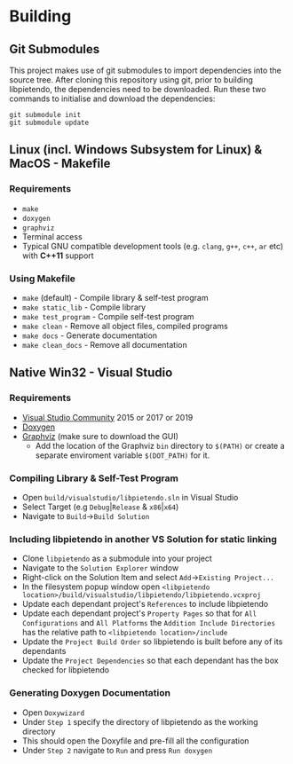 # Building
## Git Submodules
This project makes use of git submodules to import dependencies into the source tree.
After cloning this repository using git, prior to building libpietendo, the dependencies need to be downloaded.
Run these two commands to initialise and download the dependencies:
```
git submodule init
git submodule update
```

## Linux (incl. Windows Subsystem for Linux) & MacOS - Makefile
### Requirements
* `make`
* `doxygen`
* `graphviz`
* Terminal access
* Typical GNU compatible development tools (e.g. `clang`, `g++`, `c++`, `ar` etc) with __C++11__ support

### Using Makefile
* `make` (default) - Compile library & self-test program
* `make static_lib` - Compile library
* `make test_program` - Compile self-test program
* `make clean` - Remove all object files, compiled programs
* `make docs` - Generate documentation
* `make clean_docs` - Remove all documentation

## Native Win32 - Visual Studio
### Requirements
* [Visual Studio Community](https://visualstudio.microsoft.com/vs/community/) 2015 or 2017 or 2019
* [Doxygen](http://www.doxygen.nl/download.html#srcbin)
* [Graphviz](https://graphviz.gitlab.io/_pages/Download/Download_windows.html) (make sure to download the GUI)
	* Add the location of the Graphviz `bin` directory to `$(PATH)` or create a separate enviroment variable `$(DOT_PATH)` for it.

### Compiling Library & Self-Test Program
* Open `build/visualstudio/libpietendo.sln` in Visual Studio
* Select Target (e.g `Debug`|`Release` & `x86`|`x64`)
* Navigate to `Build`->`Build Solution`

### Including libpietendo in another VS Solution for static linking
* Clone `libpietendo` as a submodule into your project
* Navigate to the `Solution Explorer` window
* Right-click on the Solution Item and select `Add`->`Existing Project...`
* In the filesystem popup window open `<libpietendo location>/build/visualstudio/libpietendo/libpietendo.vcxproj`
* Update each dependant project's `References` to include libpietendo
* Update each dependant project's `Property Pages` so that for `All Configurations` and `All Platforms` the `Addition Include Directories` has the relative path to `<libpietendo location>/include`
* Update the `Project Build Order` so libpietendo is built before any of its dependants
* Update the `Project Dependencies` so that each dependant has the box checked for libpietendo

### Generating Doxygen Documentation
* Open `Doxywizard`
* Under `Step 1` specify the directory of libpietendo as the working directory
* This should open the Doxyfile and pre-fill all the configuration
* Under `Step 2` navigate to `Run` and press `Run doxygen`
